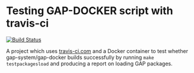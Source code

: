 # Testing GAP-DOCKER script with travis-ci

[![Build Status](https://travis-ci.com/futurecore/parallella-travis-example.svg)](https://travis-ci.com/gap-system/gap)

A project which uses [travis-ci.com](https://travis-ci.com/) and a Docker container to test whether gap-system/gap-docker builds successfully by running `make testpackagesload` and producing a report on loading GAP packages.
